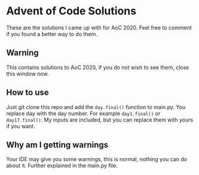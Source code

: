 # Advent of Code Solutions
These are the solutions I came up with for AoC 2020. Feel free to comment if you found a better way to do them.
## Warning
This contains solutions to AoC 2020, if you do not wish to see them, close this window now.
## How to use
Just git clone this repo and add the `day.final()` function to main.py. You replace day with the day number. For example `day1.final()` or `day17.final()`. My inputs are included, but you can replace them with yours if you want.
## Why am I getting warnings
Your IDE may give you some warnings, this is normal, nothing you can do about it. Further explained in the main.py file.